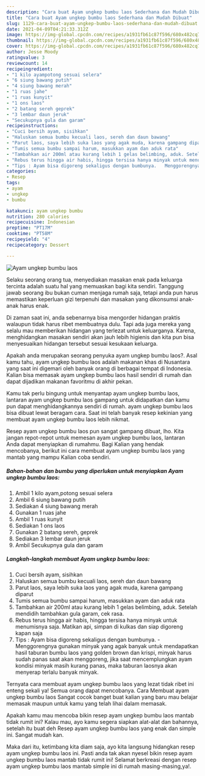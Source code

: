 ```yaml
---
description: "Cara buat Ayam ungkep bumbu laos Sederhana dan Mudah Dibuat"
title: "Cara buat Ayam ungkep bumbu laos Sederhana dan Mudah Dibuat"
slug: 1129-cara-buat-ayam-ungkep-bumbu-laos-sederhana-dan-mudah-dibuat
date: 2021-04-09T04:21:33.312Z
image: https://img-global.cpcdn.com/recipes/a1931fb61c87f596/680x482cq70/ayam-ungkep-bumbu-laos-foto-resep-utama.jpg
thumbnail: https://img-global.cpcdn.com/recipes/a1931fb61c87f596/680x482cq70/ayam-ungkep-bumbu-laos-foto-resep-utama.jpg
cover: https://img-global.cpcdn.com/recipes/a1931fb61c87f596/680x482cq70/ayam-ungkep-bumbu-laos-foto-resep-utama.jpg
author: Jesse Moody
ratingvalue: 3
reviewcount: 14
recipeingredient:
- "1 kilo ayampotong sesuai selera"
- "6 siung bawang putih"
- "4 siung bawang merah"
- "1 ruas jahe"
- "1 ruas kunyit"
- "1 ons laos"
- "2 batang sereh geprek"
- "3 lembar daun jeruk"
- "Secukupnya gula dan garam"
recipeinstructions:
- "Cuci bersih ayam, sisihkan"
- "Haluskan semua bumbu kecuali laos, sereh dan daun bawang"
- "Parut laos, saya lebih suka laos yang agak muda, karena gampang diparut"
- "Tumis semua bumbu sampai harum, masukkan ayam dan aduk rata"
- "Tambahkan air 200ml atau kurang lebih 1 gelas belimbing, aduk. Setelah mendidih tambahkan gula garam, cek rasa."
- "Rebus terus hingga air habis, hingga tersisa hanya minyak untuk menumisnya saja. Matikan api, simpan di kulkas dan siap digoreng kapan saja"
- "Tips : Ayam bisa digoreng sekaligus dengan bumbunya.   Menggorengnya gunakan minyak yang agak banyak untuk mendapatkan hasil taburan bumbu laos yang golden brown dan krispi, minyak harus sudah panas saat akan menggoreng, jika saat mencemplungkan ayam kondisi minyak masih kurang panas, maka taburan laosnya akan menyerap terlalu banyak minyak."
categories:
- Resep
tags:
- ayam
- ungkep
- bumbu

katakunci: ayam ungkep bumbu 
nutrition: 280 calories
recipecuisine: Indonesian
preptime: "PT17M"
cooktime: "PT58M"
recipeyield: "4"
recipecategory: Dessert

---
```



![Ayam ungkep bumbu laos](https://img-global.cpcdn.com/recipes/a1931fb61c87f596/680x482cq70/ayam-ungkep-bumbu-laos-foto-resep-utama.jpg)

Selaku seorang orang tua, menyediakan masakan enak pada keluarga tercinta adalah suatu hal yang memuaskan bagi kita sendiri. Tanggung jawab seorang ibu bukan cuman menjaga rumah saja, tetapi anda pun harus memastikan keperluan gizi terpenuhi dan masakan yang dikonsumsi anak-anak harus enak.

Di zaman  saat ini, anda sebenarnya bisa mengorder hidangan praktis walaupun tidak harus ribet membuatnya dulu. Tapi ada juga mereka yang selalu mau memberikan hidangan yang terlezat untuk keluarganya. Karena, menghidangkan masakan sendiri akan jauh lebih higienis dan kita pun bisa menyesuaikan hidangan tersebut sesuai kesukaan keluarga. 



Apakah anda merupakan seorang penyuka ayam ungkep bumbu laos?. Asal kamu tahu, ayam ungkep bumbu laos adalah makanan khas di Nusantara yang saat ini digemari oleh banyak orang di berbagai tempat di Indonesia. Kalian bisa memasak ayam ungkep bumbu laos hasil sendiri di rumah dan dapat dijadikan makanan favoritmu di akhir pekan.

Kamu tak perlu bingung untuk menyantap ayam ungkep bumbu laos, lantaran ayam ungkep bumbu laos gampang untuk didapatkan dan kamu pun dapat menghidangkannya sendiri di rumah. ayam ungkep bumbu laos bisa dibuat lewat beragam cara. Saat ini telah banyak resep kekinian yang membuat ayam ungkep bumbu laos lebih nikmat.

Resep ayam ungkep bumbu laos pun sangat gampang dibuat, lho. Kita jangan repot-repot untuk memesan ayam ungkep bumbu laos, lantaran Anda dapat menyiapkan di rumahmu. Bagi Kalian yang hendak mencobanya, berikut ini cara membuat ayam ungkep bumbu laos yang mantab yang mampu Kalian coba sendiri.

<!--inarticleads1-->

##### Bahan-bahan dan bumbu yang diperlukan untuk menyiapkan Ayam ungkep bumbu laos:

1. Ambil 1 kilo ayam,potong sesuai selera
1. Ambil 6 siung bawang putih
1. Sediakan 4 siung bawang merah
1. Gunakan 1 ruas jahe
1. Ambil 1 ruas kunyit
1. Sediakan 1 ons laos
1. Gunakan 2 batang sereh, geprek
1. Sediakan 3 lembar daun jeruk
1. Ambil Secukupnya gula dan garam




<!--inarticleads2-->

##### Langkah-langkah membuat Ayam ungkep bumbu laos:

1. Cuci bersih ayam, sisihkan
1. Haluskan semua bumbu kecuali laos, sereh dan daun bawang
1. Parut laos, saya lebih suka laos yang agak muda, karena gampang diparut
1. Tumis semua bumbu sampai harum, masukkan ayam dan aduk rata
1. Tambahkan air 200ml atau kurang lebih 1 gelas belimbing, aduk. Setelah mendidih tambahkan gula garam, cek rasa.
1. Rebus terus hingga air habis, hingga tersisa hanya minyak untuk menumisnya saja. Matikan api, simpan di kulkas dan siap digoreng kapan saja
1. Tips : Ayam bisa digoreng sekaligus dengan bumbunya.  -  Menggorengnya gunakan minyak yang agak banyak untuk mendapatkan hasil taburan bumbu laos yang golden brown dan krispi, minyak harus sudah panas saat akan menggoreng, jika saat mencemplungkan ayam kondisi minyak masih kurang panas, maka taburan laosnya akan menyerap terlalu banyak minyak.




Ternyata cara membuat ayam ungkep bumbu laos yang lezat tidak ribet ini enteng sekali ya! Semua orang dapat mencobanya. Cara Membuat ayam ungkep bumbu laos Sangat cocok banget buat kalian yang baru mau belajar memasak maupun untuk kamu yang telah lihai dalam memasak.

Apakah kamu mau mencoba bikin resep ayam ungkep bumbu laos mantab tidak rumit ini? Kalau mau, ayo kamu segera siapkan alat-alat dan bahannya, setelah itu buat deh Resep ayam ungkep bumbu laos yang enak dan simple ini. Sangat mudah kan. 

Maka dari itu, ketimbang kita diam saja, ayo kita langsung hidangkan resep ayam ungkep bumbu laos ini. Pasti anda tak akan nyesel bikin resep ayam ungkep bumbu laos mantab tidak rumit ini! Selamat berkreasi dengan resep ayam ungkep bumbu laos mantab simple ini di rumah masing-masing,ya!.

